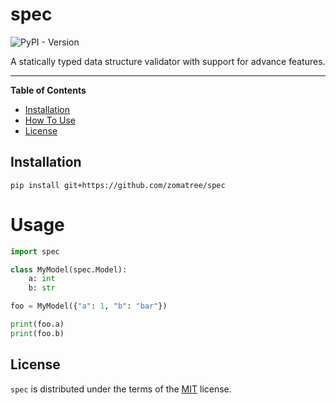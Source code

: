 # spec

![PyPI - Version](https://img.shields.io/badge/python-3.11-%231182c3)

A statically typed data structure validator with support for advance features.

-----

**Table of Contents**

- [Installation](#installation)
- [How To Use](#usage)
- [License](#license)

## Installation

```console
pip install git+https://github.com/zomatree/spec
```

# Usage

```python
import spec

class MyModel(spec.Model):
    a: int
    b: str

foo = MyModel({"a": 1, "b": "bar"})

print(foo.a)
print(foo.b)
```

## License

`spec` is distributed under the terms of the [MIT](https://spdx.org/licenses/MIT.html) license.
